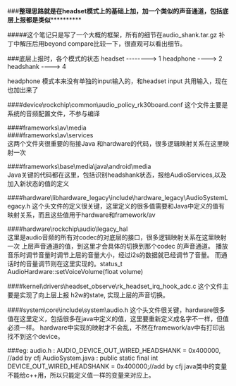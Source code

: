 ###******整理思路就是在headset模式上的基础上加，加一个类似的声音通道，包括底层上报都是类似****************

#####这个笔记只是写了一个大概的框架，所有的细节在audio_shank.tar.gz 补丁中解压后用beyond compare比较一下，很直观可以看出细节。

###底层上报时，各个模式的状态
	headset --------> 1
	headphone ----> 2
	headshank ----> 4

headphone 模式本来没有单独的input输入的，和headset input 共用输入，现在也加出来了

####device\rockchip\common\audio_policy_rk30board.conf
这个文件主要是系统的音频配置文件，不参与编译

####frameworks\av\media\
####frameworks\av\services\
这两个文件夹很重要的衔接Java 和hardware的代码，很多逻辑映射关系在这里映射一次

####frameworks\base\media\java\android\media\
Java关键的代码都在这里，包括识别headshank状态，报给AudioServices,以及加入新状态的值的定义

####hardware\libhardware_legacy\include\hardware_legacy\AudioSystemLegacy.h
这个头文件的定义很关键，这里定义的很多值需要和Java中定义的值有映射关系，而且这些值用于hardware和framework/av

####hardware\rockchip\audio\legacy_hal\
这里是audio音频的所有对codec的对底层的接口，很多逻辑映射关系在这里映射一次
上层声音通道的值，到这里才会具体的切换到那个codec 的声音通道。
播放音乐时调节音量时调节上层的音量大小，经过i2s的数据就已经调节了音量。
而通话时的音量调节则在这里实现的。status_t AudioHardware::setVoiceVolume(float volume)

####kernel\drivers\headset_observe\rk_headset_irq_hook_adc.c
这个文件主要是实现了向上层上报 h2w的state, 实现上层的声音切换。

####system\core\include\system\audio.h
这个头文件很关键，hardware很多值在这里定义，包括很多在java中定义的值，这里要重新定义成名字不一样，但值必须一样。
hardware中实现的映射才不会乱，不然在framework/av中有打印出找不到这个device。

###eg:
	 audio.h :  AUDIO_DEVICE_OUT_WIRED_HEADSHANK	       = 0x400000, //add by cfj
	 AudioSystem.java : public static final int DEVICE_OUT_WIRED_HEADSHANK = 0x400000;//add by cfj
	java类中的变量不能给c++用，所以只能定义值一样的变量来对应上。






